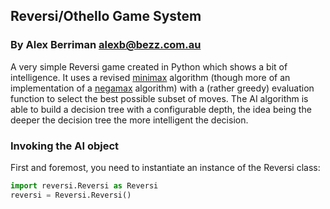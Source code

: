 ## Reversi/Othello Game System
### By Alex Berriman <alexb@bezz.com.au>

A very simple Reversi game created in Python which shows a bit of intelligence. It uses a revised [minimax](http://en.wikipedia.org/wiki/Minimax) algorithm (though more of an implementation of a [negamax](http://en.wikipedia.org/wiki/Negamax) algorithm) with a (rather greedy) evaluation function to select the best possible subset of moves. The AI algorithm is able to build a decision tree with a configurable depth, the idea being the deeper the decision tree the more intelligent the decision.

### Invoking the AI object
First and foremost, you need to instantiate an instance of the Reversi class:

```python
import reversi.Reversi as Reversi
reversi = Reversi.Reversi()
```
